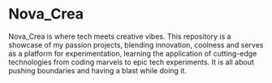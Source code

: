 # Nova_Crea
Nova_Crea is where tech meets creative vibes. This repository is a showcase of my passion projects, blending innovation, coolness and serves as a platform for experimentation, learning the application of cutting-edge technologies from coding marvels to epic tech experiments. It is all about pushing boundaries and having a blast while doing it.
